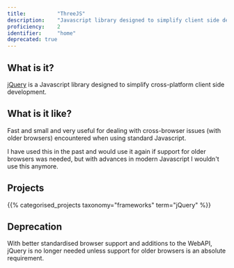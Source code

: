 ```yaml
---
title: 			"ThreeJS"
description: 	"Javascript library designed to simplify client side development."
proficiency:	2
identifier:		"home"
deprecated: true
---
```


## What is it?
[jQuery](https://jquery.com/) is a Javascript library designed to simplify cross-platform client side development.

## What is it like?
Fast and small and very useful for dealing with cross-browser issues (with older browsers) encountered when using standard Javascript. 

I have used this in the past and would use it again if support for older browsers was needed, but with advances in modern Javascript I wouldn't use this anymore.

## Projects
{{% categorised_projects taxonomy="frameworks" term="jQuery" %}}

## Deprecation
With better standardised browser support and additions to the WebAPI, jQuery is no longer needed unless support for older browsers is an absolute requirement.
